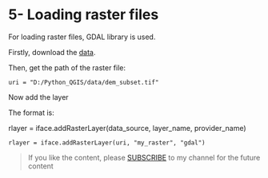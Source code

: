 # 5- Loading raster files

For loading raster files, GDAL library is used.

Firstly, download the  [data](https://github.com/Azad77/Python_qgis/blob/main/Data/dem_subset.tif).

Then, get the path of the raster file:

```
uri = "D:/Python_QGIS/data/dem_subset.tif"
```

Now add the layer

The format is:

<p>rlayer = iface.addRasterLayer(data_source, layer_name, provider_name)</p>

```
rlayer = iface.addRasterLayer(uri, "my_raster", "gdal")
```

<blockquote>
<p>If you like the content, please <a target="_blank" href="https://www.youtube.com/channel/UCpbWlHEqBSnJb6i4UemXQpA?sub_confirmation=1">SUBSCRIBE</a> to my channel for the future content</p>
</blockquote>